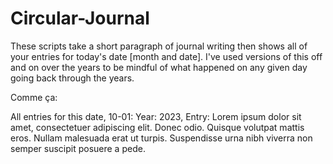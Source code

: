 # Circular-Journal

These scripts take a short paragraph of journal writing then shows all of your entries for today's date [month and date]. I've used versions of this off and on over the years to be mindful of what happened on any given day going back through the years.

Comme ça:

All entries for this date, 10-01:
Year: 2023, Entry: Lorem ipsum dolor sit amet, consectetuer adipiscing elit. Donec odio. Quisque volutpat mattis eros. Nullam malesuada erat ut turpis. Suspendisse urna nibh viverra non semper suscipit posuere a pede.

